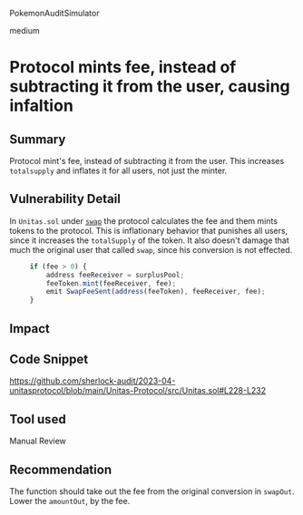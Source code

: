 PokemonAuditSimulator

medium

# Protocol mints fee, instead of subtracting it from the user, causing infaltion

## Summary
Protocol mint's fee, instead of subtracting it from the user. This increases `totalsupply` and inflates it for all users, not just the minter.
## Vulnerability Detail
In `Unitas.sol` under [`swap`](https://github.com/sherlock-audit/2023-04-unitasprotocol/blob/main/Unitas-Protocol/src/Unitas.sol#L208) the protocol calculates the fee and them mints tokens to the protocol. This is inflationary behavior that punishes all users, since it increases the `totalSupply` of the token. It also doesn't damage that much the original user that called `swap`, since his conversion is not effected.
```jsx
     if (fee > 0) {
         address feeReceiver = surplusPool;
         feeToken.mint(feeReceiver, fee);
         emit SwapFeeSent(address(feeToken), feeReceiver, fee);
     }
``` 

## Impact

## Code Snippet
https://github.com/sherlock-audit/2023-04-unitasprotocol/blob/main/Unitas-Protocol/src/Unitas.sol#L228-L232
## Tool used

Manual Review

## Recommendation
The function should take out the fee from the original conversion in `swapOut`. Lower the `amountOut`, by the fee.